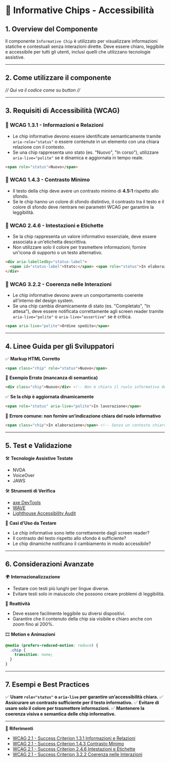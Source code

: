 # 📌 Informative Chips - Accessibilità

## 1. Overview del Componente
Il componente `Informative Chip` è utilizzato per visualizzare informazioni statiche e contestuali senza interazioni dirette. Deve essere chiaro, leggibile e accessibile per tutti gli utenti, inclusi quelli che utilizzano tecnologie assistive.

---
## 2. Come utilizzare il componente

*// Quì va il codice come su button //*

---
## 3. Requisiti di Accessibilità (WCAG)

### 🔹 WCAG 1.3.1 - Informazioni e Relazioni
- Le chip informative devono essere identificate semanticamente tramite `aria-role="status"` o essere contenute in un elemento con una chiara relazione con il contesto.
- Se una chip rappresenta uno stato (es. "Nuovo", "In corso"), utilizzare `aria-live="polite"` se è dinamica e aggiornata in tempo reale.

```html
<span role="status">Nuovo</span>
```

### 🔹 WCAG 1.4.3 - Contrasto Minimo
- Il testo della chip deve avere un contrasto minimo di **4.5:1** rispetto allo sfondo.
- Se le chip hanno un colore di sfondo distintivo, il contrasto tra il testo e il colore di sfondo deve rientrare nei parametri WCAG per garantire la leggibilità.

### 🔹 WCAG 2.4.6 - Intestazioni e Etichette
- Se la chip rappresenta un valore informativo essenziale, deve essere associata a un'etichetta descrittiva.
- Non utilizzare solo il colore per trasmettere informazioni; fornire un'icona di supporto o un testo alternativo.

```html
<div aria-labelledby="status-label">
  <span id="status-label">Stato:</span> <span role="status">In elaborazione</span>
</div>
```

### 🔹 WCAG 3.2.2 - Coerenza nelle Interazioni
- Le chip informative devono avere un comportamento coerente all'interno del design system.
- Se una chip cambia dinamicamente di stato (es. "Completato", "In attesa"), deve essere notificata correttamente agli screen reader tramite `aria-live="polite"` o `aria-live="assertive"` se è critica.

```html
<span aria-live="polite">Ordine spedito</span>
```

---

## 4. Linee Guida per gli Sviluppatori

✅ **Markup HTML Corretto**
```html
<span class="chip" role="status">Nuovo</span>
```

🚫 **Esempio Errato (mancanza di semantica)**
```html
<div class="chip">Nuovo</div> <!-- Non è chiaro il ruolo informativo della chip -->
```

✅ **Se la chip è aggiornata dinamicamente**
```html
<span role="status" aria-live="polite">In lavorazione</span>
```

🚫 **Errore comune: non fornire un’indicazione chiara del ruolo informativo**
```html
<span class="chip">In elaborazione</span> <!-- Senza un contesto chiaro -->
```

---

## 5. Test e Validazione

🛠 **Tecnologie Assistive Testate**
- NVDA
- VoiceOver
- JAWS

🛠 **Strumenti di Verifica**
- [axe DevTools](https://www.deque.com/axe/)
- [WAVE](https://wave.webaim.org/)
- [Lighthouse Accessibility Audit](https://developers.google.com/web/tools/lighthouse/)

🎯 **Casi d’Uso da Testare**
- Le chip informative sono lette correttamente dagli screen reader?
- Il contrasto del testo rispetto allo sfondo è sufficiente?
- Le chip dinamiche notificano il cambiamento in modo accessibile?

---

## 6. Considerazioni Avanzate

🌍 **Internazionalizzazione**
- Testare con testi più lunghi per lingue diverse.
- Evitare testi solo in maiuscolo che possono creare problemi di leggibilità.

📱 **Reattività**
- Deve essere facilmente leggibile su diversi dispositivi.
- Garantire che il contenuto della chip sia visibile e chiaro anche con zoom fino al 200%.

🎞 **Motion e Animazioni**
```css
@media (prefers-reduced-motion: reduce) {
  .chip {
    transition: none;
  }
}
```

---

## 7. Esempi e Best Practices
✅ **Usare `role="status"` o `aria-live` per garantire un’accessibilità chiara.**
✅ **Assicurare un contrasto sufficiente per il testo informativo.**
✅ **Evitare di usare solo il colore per trasmettere informazioni.**
✅ **Mantenere la coerenza visiva e semantica delle chip informative.**

---

📌 **Riferimenti**
- [WCAG 2.1 - Success Criterion 1.3.1 Informazioni e Relazioni](https://www.w3.org/TR/WCAG21/#info-and-relationships)
- [WCAG 2.1 - Success Criterion 1.4.3 Contrasto Minimo](https://www.w3.org/TR/WCAG21/#contrast-minimum)
- [WCAG 2.1 - Success Criterion 2.4.6 Intestazioni e Etichette](https://www.w3.org/TR/WCAG21/#headings-and-labels)
- [WCAG 2.1 - Success Criterion 3.2.2 Coerenza nelle Interazioni](https://www.w3.org/TR/WCAG21/#on-input)